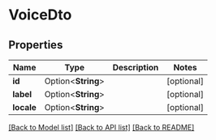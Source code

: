 # VoiceDto

## Properties

Name | Type | Description | Notes
------------ | ------------- | ------------- | -------------
**id** | Option<**String**> |  | [optional]
**label** | Option<**String**> |  | [optional]
**locale** | Option<**String**> |  | [optional]

[[Back to Model list]](../README.md#documentation-for-models) [[Back to API list]](../README.md#documentation-for-api-endpoints) [[Back to README]](../README.md)


